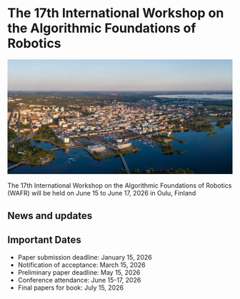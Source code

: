 # The 17th International Workshop on the Algorithmic Foundations of Robotics
<!-- # Title in index -->

<p align="center">
<img src="figures/oulu.jpg" alt="drawing" width="700px"/>
</p>

The 17th International Workshop on the Algorithmic Foundations of Robotics (WAFR) will be held on June 15 to June 17, 2026 in Oulu, Finland

## News and updates

## Important Dates

- Paper submission deadline: January 15, 2026
- Notification of acceptance: March 15, 2026
- Preliminary paper deadline: May 15, 2026
- Conference attendance: June 15-17, 2026
- Final papers for book: July 15, 2026
